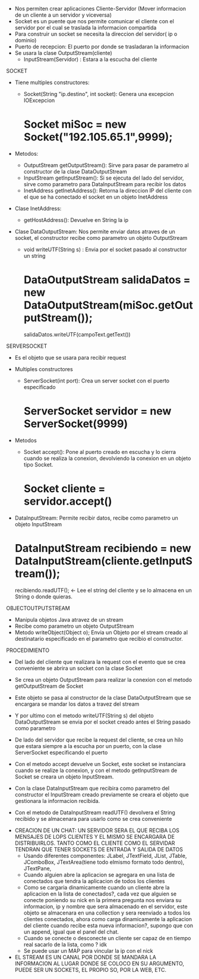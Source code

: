 - Nos permiten crear aplicaciones Cliente-Servidor (Mover informacion de un cliente a un servidor y viceversa)
- Socket es un puente que nos permite comunicar el cliente con el servidor por el cual se traslada la informacion compartida
- Para construir un socket se necesita la direccion del servidor( ip o dominio)
- Puerto de recepcion: El puerto por donde se trasladaran la informacion
- Se usara la clase OutputStream(cliente)
    + InputStream(Servidor) : Estara a la escucha del cliente

SOCKET
- Tiene multiples constructores:
  + Socket(String "ip.destino", int socket): Genera una excepcion IOExcepcion
    # Socket miSoc = new Socket("192.105.65.1",9999);

- Metodos:
  + OutputStream getOutputStream(): Sirve para pasar de parametro al constructor de la clase DataOutputStream
  + InputStream getInputStream(): Si se ejecuta del lado del servidor, sirve como parametro para DataInputStream para recibir los datos
  + InetAddress getInetAddress(): Retorna la direccion IP del cliente con el que se ha conectado el socket en un objeto InetAddress


* Clase InetAddress: 
  + getHostAddress(): Devuelve en String la ip
    
* Clase DataOutputStream: Nos permite enviar datos atraves de un socket, el constructor recibe como parametro un objeto OutputStream
  + void writeUTF(String s) : Envia por el socket pasado al constructor un string
    # DataOutputStream salidaDatos = new DataOutputStream(miSoc.getOutputStream());
      salidaDatos.writeUTF(campoText.getText())

SERVERSOCKET
- Es el objeto que se usara para recibir request
- Multiples constructores
  + ServerSocket(int port): Crea un server socket con el puerto especificado
    # ServerSocket servidor = new ServerSocket(9999)

- Metodos
  + Socket accept(): Pone al puerto creado en escucha y lo cierra cuando se realiza la conexion, devolviendo la conexion en un objeto tipo Socket.
    # Socket cliente = servidor.accept()

* DataInputStream: Permite recibir datos, recibe como parametro un objeto InputStream
  # DataInputStream recibiendo = new DataInputStream(cliente.getInputStream());
    recibiendo.readUTF(); <- Lee el string del cliente y se lo almacena en un String o donde quieras.

OBJECTOUTPUTSTREAM
- Manipula objetos Java atravez de un stream
- Recibe como parametro un objeto OutputStream
- Metodo writeObject(Object o); Envia un Objeto por el stream creado al destinatario especificado en el parametro que recibio el constructor.

PROCEDIMIENTO
- Del lado del cliente que realizara la request con el evento que se crea conveniente se abrira un socket con la clase Socket
- Se crea un objeto OutputStream para realizar la conexion con el metodo getOutputStream de Socket
- Este objeto se pasa al constructor de la clase DataOutputStream que se encargara se mandar los datos a travez del stream
- Y por ultimo con el metodo writeUTF(String s) del objeto DataOutputStream se envia por el socket creado antes el String pasado como parametro

- De lado del servidor que recibe la request del cliente, se crea un hilo que estara siempre a la escucha por un puerto, con la clase ServerSocket especificando el puerto
- Con el metodo accept devuelve un Socket, este socket se instanciara cuando se realize la conexion, y con el metodo getInputStream de Socket se creara un objeto InputStream.
- Con la clase DataInputStream que recibira como parametro del constructor el InputStream creado previamente se creara el objeto que gestionara la informacion recibida.
- Con el metodo de DataInputStream readUTF() devolvera el String recibido y se almacenara para usarlo como se crea conveniente



* CREACION DE UN CHAT: UN SERVIDOR SERA EL QUE RECIBA LOS MENSAJES DE LOPS CLIENTES Y EL MISMO SE ENCARGARA DE DISTRIBUIRLOS.
  TANTO COMO EL CLIENTE COMO EL SERVIDAR TENDRAN QUE TENER SOCKETS DE ENTRADA Y SALIDA DE DATOS
  + Usando diferentes componentes: JLabel, JTextField, JList, JTable, JComboBox, JTextArea(tiene todo elmismo formato todo dentro), JTextPane, 
  + Cuando alguien abre la aplicacion se agregara en una lista de conectados que tendra la aplicacion de todos los clientes
  + Como se cargaria dinamicamente cuando un cliente abre la aplicacion en la lista de conectados?, cada vez que alguien se conecte poniendo su nick en la primera pregunta nos enviara su informacion, ip y nombre que sera almacenado en el servidor, este objeto se almacenara en una collection y sera reenviado a todos los clientes conectados, ahora como carga dinamicamente la aplicacion del cliente cuando recibe esta nueva informacion?, supongo que con un append, igual que el panel del chat.
  + Cuando se conecte o desconecte un cliente ser capaz de en tiempo real sacarlo de la lista, como ? idk
  + Se puede usar un MAP para vincular la ip con el nick
* EL STREAM ES UN CANAL POR DONDE SE MANDARA LA INFORMACION AL LUGAR DONDE SE COLOCO EN SU ARGUMENTO, PUEDE SER UN SOCKETS, EL PROPIO SO, POR LA WEB, ETC.